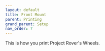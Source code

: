 ```yaml
---
layout: default
title: Front Mount
parent: Printing
grand_parent: Setup
nav_order: 7
---
```


This is how you print Project Rover's Wheels.